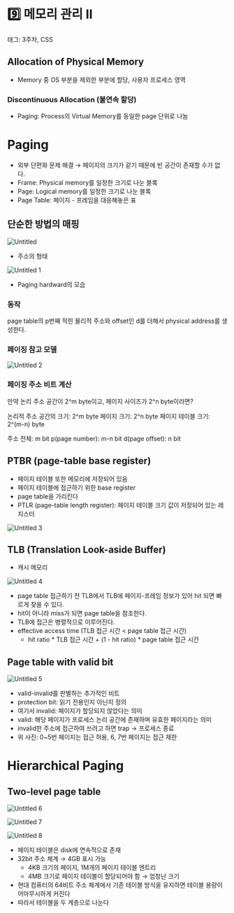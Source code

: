 # 9️⃣ 메모리 관리 Ⅱ

태그: 3주차, CSS

## Allocation of Physical Memory

- Memory 중 OS 부분을 제외한 부분에 할당, 사용자 프로세스 영역

### Discontinuous Allocation (불연속 할당)

- Paging: Process의 Virtual Memory를 동일한 page 단위로 나눔

# Paging

- 외부 단편화 문제 해결 → 페이지의 크기가 같기 때문에 빈 공간이 존재할 수가 없다.
- Frame: Physical memory를 일정한 크기로 나눈 블록
- Page: Logical memory를 일정한 크기로 나눈 블록
- Page Table: 페이지 - 프레임을 대응해놓은 표

## 단순한 방법의 매핑

![Untitled](https://github.com/SSAFY-CSStudy/OS/assets/79007826/46c9933e-3b4b-4306-8577-177bdf7d538d)

- 주소의 형태

![Untitled 1](https://github.com/SSAFY-CSStudy/OS/assets/79007826/c8d26b46-047a-4ab0-a4ee-181558665db7)

- Paging hardward의 모습

### 동작

page table의 p번째 적힌 물리적 주소와 offset인 d를 더해서 physical address를 생성한다.

### 페이징 참고 모델

![Untitled 2](https://github.com/SSAFY-CSStudy/OS/assets/79007826/368b6042-a45f-4f1a-a1c4-7166ba20cd0b)

### 페이징 주소 비트 계산

만약 논리 주소 공간이 2^m byte이고, 페이지 사이즈가 2^n byte이라면?

논리적 주소 공간의 크기: 2^m byte
페이지 크기: 2^n byte 
페이지 테이블 크기: 2^(m-n) byte

주소 전체: m bit
p(page number): m-n bit
d(page offset): n bit

## PTBR (page-table base register)

- 페이지 테이블 또한 메모리에 저장되어 있음
- 페이지 테이블에 접근하기 위한 base register
- page table을 가리킨다
- PTLR (page-table length register): 페이지 테이블 크기 값이 저장되어 있는 레지스터

![Untitled 3](https://github.com/SSAFY-CSStudy/OS/assets/79007826/fbe02d84-64f8-4182-8fe3-1619e7111b5c)

## TLB (Translation Look-aside Buffer)

- 캐시 메모리

![Untitled 4](https://github.com/SSAFY-CSStudy/OS/assets/79007826/2451abd6-2b25-4fdd-a118-f0990ee375c6)

- page table 접근하기 전 TLB에서 TLB에 페이지-프레임 정보가 있어 hit 되면 빠르게 찾을 수 있다.
- hit이 아니라 miss가 되면 page table을 참조한다.
- TLB에 접근은 병렬적으로 이루어진다.
- effective access time (TLB 접근 시간 < page table 접근 시간)
    - hit ratio * TLB 접근 시간 + (1 - hit ratio) * page table 접근 시간

## Page table with valid bit

![Untitled 5](https://github.com/SSAFY-CSStudy/OS/assets/79007826/9dad6d11-1599-4a01-a2b6-fc6847f38033)

- valid-invalid를 판별하는 추가적인 비트
- protection bit: 읽기 전용인지 아닌지 정의
- 여기서 invalid: 페이지가 할당되지 않았다는 의미
- valid: 해당 페이지가 프로세스 논리 공간에 존재하며 유효한 페이지라는 의미
- invalid한 주소에 접근하여 쓰려고 하면 trap → 프로세스 종료
- 위 사진: 0~5번 페이지는 접근 허용, 6, 7번 페이지는 접근 제한

# Hierarchical Paging

## Two-level page table

![Untitled 6](https://github.com/SSAFY-CSStudy/OS/assets/79007826/56195a1f-65d7-4c22-8e7c-db7901942b2e)

![Untitled 7](https://github.com/SSAFY-CSStudy/OS/assets/79007826/ea4c3a82-9cd0-4d54-8621-9e026076cfb3)

![Untitled 8](https://github.com/SSAFY-CSStudy/OS/assets/79007826/d783f033-0810-408d-80a6-83bb96ee6bc4)

- 페이지 테이블은 disk에 연속적으로 존재
- 32bit 주소 체계 → 4GB 표시 가능
    - 4KB 크기의 페이지, 1M개의 페이지 테이블 엔트리
    - 4MB 크기로 페이지 테이블이 할당되어야 함 → 엄청난 크기
- 현대 컴퓨터의 64비트 주소 체계에서 기존 테이블 방식을 유지하면 테이블 용량이 어마무시하게 커진다
- 따라서 테이블을 두 계층으로 나눈다
